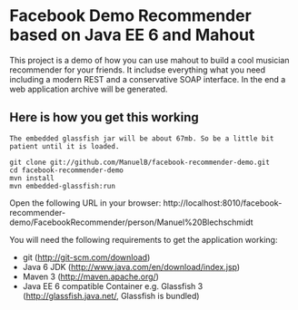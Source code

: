 Facebook Demo Recommender based on Java EE 6 and Mahout
=============

This project is a demo of how you can use mahout to build a cool
musician recommender for your friends.
It includse everything what you need including a modern REST
and a conservative SOAP interface. In the end a web application
archive will be generated.

Here is how you get this working
--------------------------------

`The embedded glassfish jar will be about 67mb. So be a little bit patient until it is loaded.`

    git clone git://github.com/ManuelB/facebook-recommender-demo.git
    cd facebook-recommender-demo
    mvn install
    mvn embedded-glassfish:run 

Open the following URL in your browser:
http://localhost:8010/facebook-recommender-demo/FacebookRecommender/person/Manuel%20Blechschmidt

You will need the following requirements to get the application working:

* git (http://git-scm.com/download)
* Java 6 JDK (http://www.java.com/en/download/index.jsp)
* Maven 3 (http://maven.apache.org/)
* Java EE 6 compatible Container e.g. Glassfish 3 (http://glassfish.java.net/, Glassfish is bundled)
